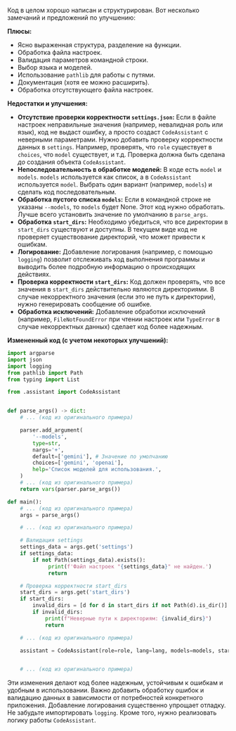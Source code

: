 Код в целом хорошо написан и структурирован.  Вот несколько замечаний и предложений по улучшению:

**Плюсы:**

* Ясно выраженная структура, разделение на функции.
* Обработка файла настроек.
* Валидация параметров командной строки.
* Выбор языка и моделей.
* Использование `pathlib` для работы с путями.
* Документация (хотя ее можно расширить).
* Обработка отсутствующего файла настроек.


**Недостатки и улучшения:**

* **Отсутствие проверки корректности `settings.json`:**  Если в файле настроек неправильные значения (например, невалидная роль или язык), код не выдаст ошибку, а просто создаст `CodeAssistant` с неверными параметрами.  Нужно добавить проверку корректности данных в `settings`.  Например, проверять, что `role` существует в `choices`, что `model` существует, и т.д.  Проверка должна быть сделана _до_ создания объекта `CodeAssistant`.
* **Непоследовательность в обработке моделей:** В коде есть `model` и `models`.  `models` используется как список, а в `CodeAssistant` используется  `model`.  Выбрать один вариант (например, `models`) и сделать код последовательным.
* **Обработка пустого списка `models`:** Если в командной строке не указаны `--models`, то `models` будет None.  Этот код нужно обработать.  Лучше всего установить значение по умолчанию в `parse_args`.
* **Обработка `start_dirs`:** Необходимо убедиться, что все директории в `start_dirs` существуют и доступны.  В текущем виде код не проверяет существование директорий, что может привести к ошибкам.
* **Логирование:** Добавление логирования (например, с помощью `logging`) позволит отслеживать ход выполнения программы и выводить более подробную информацию о происходящих действиях.
* **Проверка корректности `start_dirs`:** Код должен проверять, что все значения в `start_dirs` действительно являются директориями. В случае некорректного значения (если это не путь к директории), нужно генерировать сообщение об ошибке.
* **Обработка исключений:**  Добавление обработки исключений (например, `FileNotFoundError` при чтении настроек или `TypeError` в случае некорректных данных) сделает код более надежным.


**Измененный код (с учетом некоторых улучшений):**

```python
import argparse
import json
import logging
from pathlib import Path
from typing import List

from .assistant import CodeAssistant


def parse_args() -> dict:
    # ... (код из оригинального примера)

    parser.add_argument(
        '--models',
        type=str,
        nargs='+',
        default=['gemini'], # Значение по умолчанию
        choices=['gemini', 'openai'],
        help='Список моделей для использования.',
    )
    # ... (код из оригинального примера)
    return vars(parser.parse_args())

def main():
    # ... (код из оригинального примера)
    args = parse_args()

    # ... (код из оригинального примера)

    # Валидация settings
    settings_data = args.get('settings')
    if settings_data:
        if not Path(settings_data).exists():
             print(f'Файл настроек "{settings_data}" не найден.')
             return

    # Проверка корректности start_dirs
    start_dirs = args.get('start_dirs')
    if start_dirs:
        invalid_dirs = [d for d in start_dirs if not Path(d).is_dir()]
        if invalid_dirs:
            print(f"Неверные пути к директориям: {invalid_dirs}")
            return

    # ... (код из оригинального примера)

    assistant = CodeAssistant(role=role, lang=lang, models=models, start_dirs=start_dirs)


    # ... (код из оригинального примера)

```

Эти изменения делают код более надежным, устойчивым к ошибкам и удобным в использовании.  Важно добавить обработку ошибок и валидацию данных в зависимости от потребностей конкретного приложения.  Добавление логирования существенно упрощает отладку.  Не забудьте импортировать `logging`.  Кроме того,  нужно реализовать логику работы `CodeAssistant`.